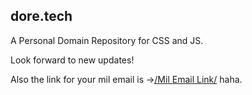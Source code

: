 ## dore.tech
A Personal Domain Repository for CSS and JS. 

Look forward to new updates! 

Also the link for your mil email is ->[/Mil Email Link/](https://web-stlm01.mail.mil/owa/) haha.

